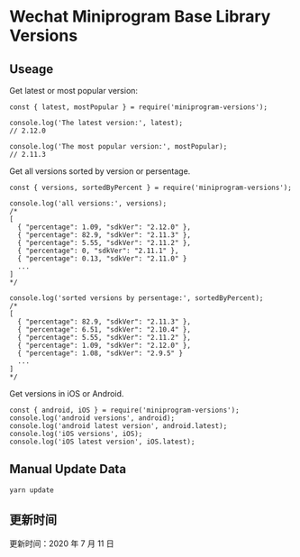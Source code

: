 
# Wechat Miniprogram Base Library Versions

## Useage

Get latest or most popular version:

```;
const { latest, mostPopular } = require('miniprogram-versions');

console.log('The latest version:', latest);
// 2.12.0

console.log('The most popular version:', mostPopular);
// 2.11.3

```

Get all versions sorted by version or persentage.

```
const { versions, sortedByPercent } = require('miniprogram-versions');

console.log('all versions:', versions);
/*
[
  { "percentage": 1.09, "sdkVer": "2.12.0" },
  { "percentage": 82.9, "sdkVer": "2.11.3" },
  { "percentage": 5.55, "sdkVer": "2.11.2" },
  { "percentage": 0, "sdkVer": "2.11.1" },
  { "percentage": 0.13, "sdkVer": "2.11.0" }
  ...
]
*/

console.log('sorted versions by persentage:', sortedByPercent);
/*
[
  { "percentage": 82.9, "sdkVer": "2.11.3" },
  { "percentage": 6.51, "sdkVer": "2.10.4" },
  { "percentage": 5.55, "sdkVer": "2.11.2" },
  { "percentage": 1.09, "sdkVer": "2.12.0" },
  { "percentage": 1.08, "sdkVer": "2.9.5" }
  ...
]
*/
```

Get versions in iOS or Android.

```
const { android, iOS } = require('miniprogram-versions');
console.log('android versions', android);
console.log('android latest version', android.latest);
console.log('iOS versions', iOS);
console.log('iOS latest version', iOS.latest);
```

## Manual Update Data

```
yarn update
```

## 更新时间

更新时间：2020 年 7 月 11 日
